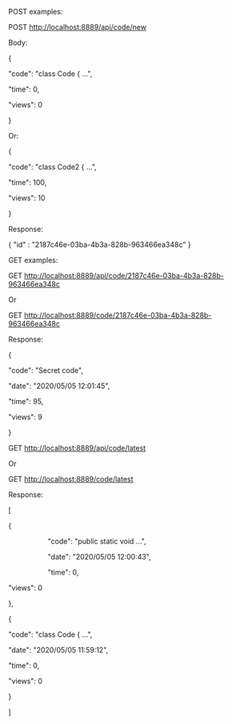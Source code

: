 ﻿POST examples:

POST <http://localhost:8889/api/code/new>

Body:

{

"code": "class Code { ...",

"time": 0,

"views": 0

}

Or:

{

"code": "class Code2 { ...",

"time": 100,

"views": 10

}

Response:

{ "id" : "2187c46e-03ba-4b3a-828b-963466ea348c" }

GET examples:

GET <http://localhost:8889/api/code/2187c46e-03ba-4b3a-828b-963466ea348c>

Or

GET <http://localhost:8889/code/2187c46e-03ba-4b3a-828b-963466ea348c>

Response:

{

"code": "Secret code",

"date": "2020/05/05 12:01:45",

"time": 95,

"views": 9

}

GET <http://localhost:8889/api/code/latest>

Or

GET <http://localhost:8889/code/latest>

Response:

[

{

`     		`"code": "public static void ...",

`    		`"date": "2020/05/05 12:00:43",

`    		`"time": 0,

"views": 0

},

{

"code": "class Code { ...",

"date": "2020/05/05 11:59:12",

"time": 0,

"views": 0

}

]



